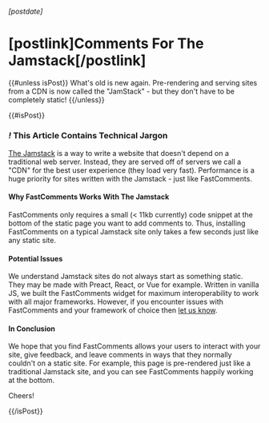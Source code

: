 ###### [postdate]
# [postlink]Comments For The Jamstack[/postlink]

{{#unless isPost}}
What's old is new again. Pre-rendering and serving sites from a CDN is now called the "JamStack" - but they don't have to be completely static!
{{/unless}}

{{#isPost}}

### <i class="circle">!</i> This Article Contains Technical Jargon

<a href="https://jamstack.org/" target="_blank">The Jamstack</a> is a way to write a website that doesn't depend on a traditional web server. Instead, they are
served off of servers we call a "CDN" for the best user experience (they load very fast). Performance is a huge priority for sites written with the Jamstack - just like
FastComments.

#### Why FastComments Works With The Jamstack

FastComments only requires a small (< 11kb currently) code snippet at the bottom of the static page you want to add comments to. Thus, installing FastComments on a typical
Jamstack site only takes a few seconds just like any static site.

#### Potential Issues

We understand Jamstack sites do not always start as something static. They may be made with Preact, React, or Vue for example. Written in vanilla JS, we built the FastComments widget
for maximum interoperability to work with all major frameworks. However, if you encounter issues with FastComments and your framework of choice then
<a href="https://fastcomments.com/auth/my-account/help" target="_blank">let us know</a>.

#### In Conclusion

We hope that you find FastComments allows your users to interact with your site, give feedback, and leave comments in ways that they normally couldn't on a static site.
For example, this page is pre-rendered just like a traditional Jamstack site, and you can see FastComments happily working at the bottom.

Cheers!

{{/isPost}}
